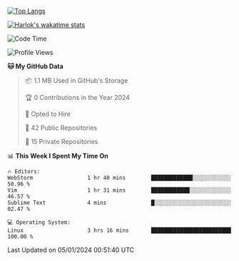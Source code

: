 [![Top Langs](https://github-readme-stats.vercel.app/api/top-langs/?username=remisiki&theme=dracula&layout=compact&hide=Jupyter%20Notebook,CSS,HTML&langs_count=10&exclude_repo=GMM-Demux-GUI)](https://github.com/anuraghazra/github-readme-stats)

[![Harlok's wakatime stats](https://github-readme-stats.vercel.app/api/wakatime?username=@remisiki&theme=dracula&layout=compact&langs_count=10&hide=other,html,css,text,json,markdown,jupyter)](https://github.com/anuraghazra/github-readme-stats)

<!--START_SECTION:waka-->
![Code Time](http://img.shields.io/badge/Code%20Time-630%20hrs%2033%20mins-blue)

![Profile Views](http://img.shields.io/badge/Profile%20Views-14-blue)

**🐱 My GitHub Data** 

> 📦 1.1 MB Used in GitHub's Storage 
 > 
> 🏆 0 Contributions in the Year 2024
 > 
> 💼 Opted to Hire
 > 
> 📜 42 Public Repositories 
 > 
> 🔑 15 Private Repositories 
 > 
📊 **This Week I Spent My Time On** 

```text
🔥 Editors: 
WebStorm                 1 hr 40 mins        █████████████░░░░░░░░░░░░   50.96 % 
Vim                      1 hr 31 mins        ████████████░░░░░░░░░░░░░   46.57 % 
Sublime Text             4 mins              █░░░░░░░░░░░░░░░░░░░░░░░░   02.47 % 

💻 Operating System: 
Linux                    3 hrs 16 mins       █████████████████████████   100.00 % 
```


 Last Updated on 05/01/2024 00:51:40 UTC
<!--END_SECTION:waka-->
